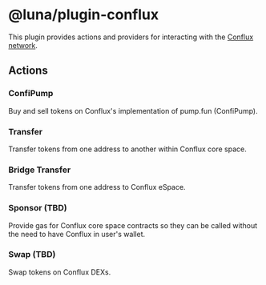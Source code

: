 # @luna/plugin-conflux

This plugin provides actions and providers for interacting with the [Conflux network](https://www.confluxdocs.com/docs/general).

## Actions

### ConfiPump

Buy and sell tokens on Conflux's implementation of pump.fun (ConfiPump).

### Transfer

Transfer tokens from one address to another within Conflux core space.

### Bridge Transfer

Transfer tokens from one address to Conflux eSpace.

### Sponsor (TBD)

Provide gas for Conflux core space contracts so they can be called without the need to have Conflux in user's wallet.

### Swap (TBD)

Swap tokens on Conflux DEXs.
